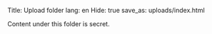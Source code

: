 Title: Upload folder
lang: en
Hide: true
save_as: uploads/index.html

Content under this folder is secret.
